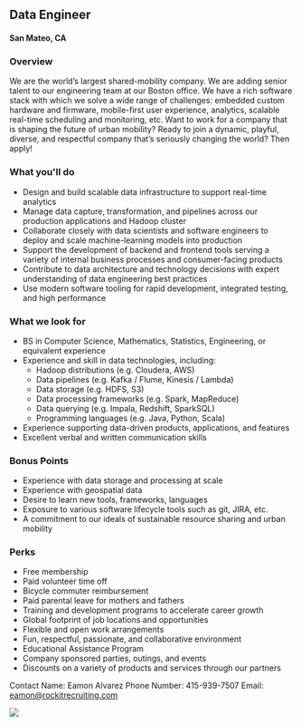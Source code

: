 ## Data Engineer
#### San Mateo, CA

### Overview
We are the world’s largest shared-mobility company. We are adding senior talent to our engineering team at our Boston office. We have a rich software stack with which we solve a wide range of challenges: embedded custom hardware and firmware, mobile-first user experience, analytics, scalable real-time scheduling and monitoring, etc.
Want to work for a company that is shaping the future of urban mobility? Ready to join a dynamic, playful, diverse, and respectful company that’s seriously changing the world? Then apply!

### What you'll do
+	Design and build scalable data infrastructure to support real-time analytics
+	Manage data capture, transformation, and pipelines across our production applications and Hadoop cluster
+	Collaborate closely with data scientists and software engineers to deploy and scale machine-learning models into production
+	Support the development of backend and frontend tools serving a variety of internal business processes and consumer-facing products
+	Contribute to data architecture and technology decisions with expert understanding of data engineering best practices
+	Use modern software tooling for rapid development, integrated testing, and high performance

### What we look for
+	BS in Computer Science, Mathematics, Statistics, Engineering, or equivalent experience
+	Experience and skill in data technologies, including:
	+	Hadoop distributions (e.g. Cloudera, AWS)
	+	Data pipelines (e.g. Kafka / Flume, Kinesis / Lambda)
	+	Data storage (e.g. HDFS, S3)
	+	Data processing frameworks (e.g. Spark, MapReduce)
	+	Data querying (e.g. Impala, Redshift, SparkSQL)
	+	Programming languages (e.g. Java, Python, Scala)
+	Experience supporting data-driven products, applications, and features
+	Excellent verbal and written communication skills

### Bonus Points
+	Experience with data storage and processing at scale
+	Experience with geospatial data
+	Desire to learn new tools, frameworks, languages
+	Exposure to various software lifecycle tools such as git, JIRA, etc.
+	A commitment to our ideals of sustainable resource sharing and urban mobility

### Perks
+	Free membership
+	Paid volunteer time off
+	Bicycle commuter reimbursement
+	Paid parental leave for mothers and fathers
+	Training and development programs to accelerate career growth
+	Global footprint of job locations and opportunities
+	Flexible and open work arrangements
+	Fun, respectful, passionate, and collaborative environment
+	Educational Assistance Program
+	Company sponsored parties, outings, and events
+	Discounts on a variety of products and services through our partners

Contact
Name: Eamon Alvarez
Phone Number: 415-939-7507
Email: eamon@rockitrecruiting.com


[<img src='https://dabuttonfactory.com/button.png?t=Apply&f=Calibri-Bold&ts=24&tc=fff&tshs=1&tshc=000&hp=20&vp=8&c=5&bgt=gradient&bgc=3d85c6&ebgc=073763'>](https://letsrockit.co/users/auth/github?job_id=wmlwy2fy-data-engineer)
